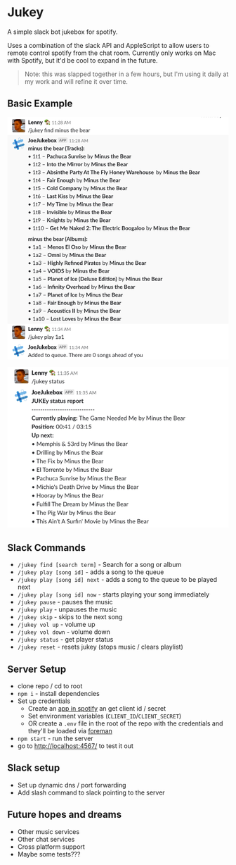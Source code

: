 # Jukey

A simple slack bot jukebox for spotify.

Uses a combination of the slack API and AppleScript to allow users to remote control spotify from the chat room. Currently only works on Mac with Spotify, but it'd be cool to expand in the future.

> Note: this was slapped together in a few hours, but I'm using it daily at my work and will refine it over time.

## Basic Example

![](https://raw.githubusercontent.com/itslenny/JUKEy/master/images/screenshot1.png)

![](https://raw.githubusercontent.com/itslenny/JUKEy/master/images/screenshot2.png)

## Slack Commands

* `/jukey find [search term]` - Search for a song or album
* `/jukey play [song id]` - adds a song to the queue
* `/jukey play [song id] next` - adds a song to the queue to be played next
* `/jukey play [song id] now` - starts playing your song immediately
* `/jukey pause` - pauses the music
* `/jukey play` - unpauses the music
* `/jukey skip` - skips to the next song
* `/jukey vol up` - volume up
* `/jukey vol down` - volume down
* `/jukey status` - get player status
* `/jukey reset` - resets jukey (stops music / clears playlist)


## Server Setup

* clone repo / cd to root
* `npm i` - install dependencies
* Set up credentials
  * Create an [app in spotify](https://developer.spotify.com/dashboard/applications) an get client id / secret
  * Set environment variables (`CLIENT_ID`/`CLIENT_SECRET`)
  * OR create a `.env` file in the root of the repo with the credentials and they'll be loaded via [foreman](https://github.com/strongloop/node-foreman)
* `npm start` - run the server
* go to [http://localhost:4567/](http://localhost:4567/) to test it out


## Slack setup

* Set up dynamic dns / port forwarding
* Add slash command to slack pointing to the server


## Future hopes and dreams

- Other music services
- Other chat services
- Cross platform support
- Maybe some tests???
